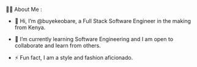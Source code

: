 👩‍💻 About Me :
- 👋 Hi, I’m @buyekeobare, a Full Stack Software Engineer in the making from Kenya.
- 🌱 I’m currently learning Software Engineering and I am open to collaborate and learn from others.

- ⚡ Fun fact, I am a style and fashion aficionado.

<!---
buyekeobare/buyekeobare is a ✨ special ✨ repository because its `README.md` (this file) appears on your GitHub profile.
You can click the Preview link to take a look at your changes.
--->
